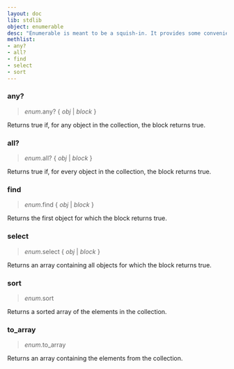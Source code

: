 ```yaml
---
layout: doc
lib: stdlib
object: enumerable
desc: "Enumerable is meant to be a squish-in. It provides some convenience methods to any object which implements each()."
methlist:
- any?
- all?
- find
- select
- sort
---
```


### any?
>_enum_.any? { _obj_ | _block_ }

Returns true if, for any object in the collection, the block returns true.

### all?
>_enum_.all? { _obj_ | _block_ }

Returns true if, for every object in the collection, the block returns true.

### find
>_enum_.find { _obj_ | _block_ }

Returns the first object for which the block returns true.

### select
>_enum_.select { _obj_ | _block_ }

Returns an array containing all objects for which the block returns true.

### sort
>_enum_.sort

Returns a sorted array of the elements in the collection.

### to\_array
>_enum_.to\_array

Returns an array containing the elements from the collection.
